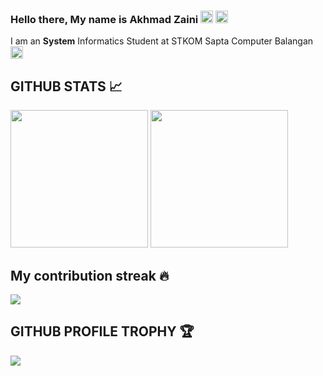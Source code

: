 ### Hello there, My name is Akhmad Zaini <img src="https://media.giphy.com/media/ekeXXN8CG7xEavr6rP/giphy.gif" width="20px">  <img src="https://media.giphy.com/media/VCst7uRnCOx6asgvqj/giphy.gif" width="20px">

I am an **System** Informatics Student at STKOM Sapta Computer Balangan <img src="https://media.giphy.com/media/cAcofT0wwuRnwZ8PGE/giphy.gif" width="20px">

## GITHUB STATS 📈
<p>
  <img height="220em" src = "https://github-readme-stats.vercel.app/api?username=az-zaini&show_icons=true&theme=tokyonight&line_height=33&hide_border=true&count_private=true">
  <img height="220em" src = "https://github-readme-stats.vercel.app/api/top-langs/?username=az-zaini&theme=tokyonight&hide_border=true&&count_private=true&include_all_commits=true">
</p>

## My contribution streak 🔥

<p align="left">
    <img src="https://github-readme-streak-stats.herokuapp.com/?user=AZ-Zaini&theme=tokyonight"/>
</p>

## GITHUB PROFILE TROPHY 🏆
<p>
  <img src="https://github-profile-trophy.vercel.app/?username=AZ-Zaini&margin-w=25&margin-h=25&column=7&theme=darkhub" />    
</p>

